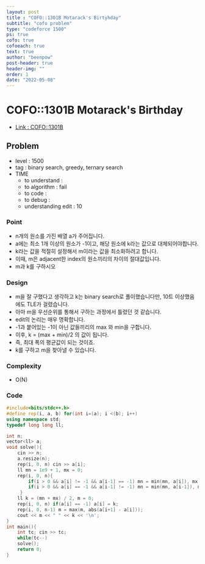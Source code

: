 ```yaml
---
layout: post
title : "COFO::1301B Motarack's Birtyhday"
subtitle: "cofo problem"
type: "codeforce 1500"
ps: true
cofo: true
cofoeach: true
text: true
author: "beenpow"
post-header: true
header-img: ""
order: 1
date: "2022-05-08"
---
```

# COFO::1301B Motarack's Birthday
- [Link : COFO::1301B](https://codeforces.com/problemset/problem/1301/B)


## Problem 

- level : 1500
- tag : binary search, greedy, ternary search
- TIME
  - to understand    : 
  - to algorithm     : fail
  - to code          :
  - to debug         :
  - understanding edit : 10

### Point
- n개의 원소를 가진 배열 a가 주어집니다.
- a에는 최소 1개 이상의 원소가 -1이고, 해당 원소에 k라는 값으로 대체되어야합니다.
- k라는 값을 적절히 설정해서 m이라는 값을 최소화하려고 합니다.
- 이때, m은 adjacent한 index의 원소끼리의 차이의 절대값입니다.
- m과 k를 구하시오

### Design
- m을 잘 구했다고 생각하고 k는 binary search로 풀이했습니다만, 10트 이상했음에도 TLE가 걸렸습니다.
- 아마 m을 우선순위를 통해서 구하는 과정에서 틀렸던 것 같습니다.
- edit의 논리는 매우 명확합니다.
- -1과 붙어있는 -1이 아닌 값들끼리의 max 와 min을 구합니다.
- 이후, k = (max + min)/2 의 값이 됩니다.
- 즉, 최대 폭의 평균값이 되는 것이죠.
- k를 구하고 m을 찾아낼 수 있습니다.

### Complexity
- O(N)

### Code

```cpp
#include<bits/stdc++.h>
#define rep(i, a, b) for(int i=(a); i <(b); i++)
using namespace std;
typedef long long ll;

int n;
vector<ll> a;
void solve(){
    cin >> n;
    a.resize(n);
    rep(i, 0, n) cin >> a[i];
    ll mn = 1e9 + 1, mx = 0;
    rep(i, 0, n){
        if(i > 0 && a[i] != -1 && a[i-1] == -1) mn = min(mn, a[i]), mx = max(mx, a[i]);
        if(i > 0 && a[i] == -1 && a[i-1] != -1) mn = min(mn, a[i-1]), mx = max(mx, a[i-1]);
     }
    ll k = (mn + mx) / 2, m = 0;
    rep(i, 0, n) if(a[i] == -1) a[i] = k;
    rep(i, 0, n-1) m = max(m, abs(a[i+1] - a[i]));
    cout << m << " " << k << '\n';
}
int main(){
    int tc; cin >> tc;
    while(tc--)
    solve();
    return 0;
}
```
